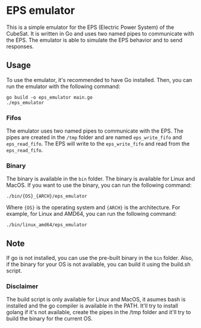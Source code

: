 # EPS emulator

This is a simple emulator for the EPS (Electric Power System) of the CubeSat. It is written in Go and uses two named pipes to communicate with the EPS. The emulator is able to simulate the EPS behavior and to send responses.

## Usage

To use the emulator, it's recommended to have Go installed. Then, you can run the emulator with the following command:

```
go build -o eps_emulator main.go
./eps_emulator
```

### Fifos

The emulator uses two named pipes to communicate with the EPS. The pipes are created in the `/tmp` folder and are named `eps_write_fifo` and `eps_read_fifo`. The EPS will write to the `eps_write_fifo` and read from the `eps_read_fifo`.

### Binary

The binary is available in the `bin` folder. The binary is available for Linux and MacOS. If you want to use the binary, you can run the following command:

```
./bin/{OS}_{ARCH}/eps_emulator
```

Where `{OS}` is the operating system and `{ARCH}` is the architecture. For example, for Linux and AMD64, you can run the following command:

```
./bin/linux_amd64/eps_emulator
```


## Note

If go is not installed, you can use the pre-built binary in the `bin` folder. Also, if the binary for your OS is not available, you can build it using the build.sh script.   


### Disclaimer

The build script is only available for Linux and MacOS, it asumes bash is installed and the go compiler is available in the PATH. It'll try to install golang if it's not available, create the pipes in the /tmp folder and it'll try to build the binary for the current OS.